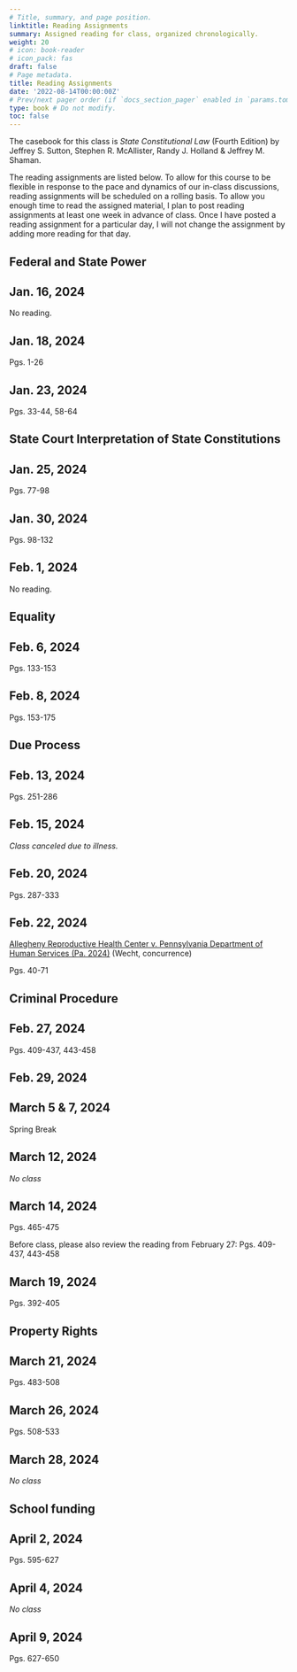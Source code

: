 ```yaml
---
# Title, summary, and page position.
linktitle: Reading Assignments
summary: Assigned reading for class, organized chronologically.
weight: 20
# icon: book-reader
# icon_pack: fas
draft: false
# Page metadata.
title: Reading Assignments
date: '2022-08-14T00:00:00Z'
# Prev/next pager order (if `docs_section_pager` enabled in `params.toml`)
type: book # Do not modify.
toc: false
---
```


The casebook for this class is *State Constitutional Law* (Fourth Edition) by Jeffrey S. Sutton, Stephen R. McAllister, Randy J. Holland & Jeffrey M. Shaman.

The reading assignments are listed below. To allow for this course to be flexible in response to the pace and dynamics of our in-class discussions, reading assignments will be scheduled on a rolling basis. To allow you enough time to read the assigned material, I plan to post reading assignments at least one week in advance of class. Once I have posted a reading assignment for a particular day, I will not change the assignment by adding more reading for that day.

## Federal and State Power

## Jan. 16, 2024

No reading.

## Jan. 18, 2024

Pgs. 1-26


## Jan. 23, 2024

Pgs. 33-44, 58-64


## State Court Interpretation of State Constitutions

## Jan. 25, 2024

Pgs. 77-98

## Jan. 30, 2024
Pgs. 98-132

## Feb. 1, 2024
No reading.

## Equality

## Feb. 6, 2024
Pgs. 133-153

## Feb. 8, 2024
Pgs. 153-175

## Due Process

## Feb. 13, 2024
Pgs. 251-286

## Feb. 15, 2024
_Class canceled due to illness._

## Feb. 20, 2024
Pgs. 287-333


## Feb. 22, 2024
[Allegheny Reproductive Health Center v. Pennsylvania Department of Human Services (Pa. 2024)](https://www.pacourts.us/Storage/media/pdfs/20240129/142421-jan.29,2024-concurringopinion(wecht).pdf) (Wecht, concurrence) 

Pgs. 40-71


## Criminal Procedure
## Feb. 27, 2024
Pgs.  409-437, 443-458

## Feb. 29, 2024

## March 5 & 7, 2024
Spring Break

## March 12, 2024
_No class_

## March 14, 2024
Pgs. 465-475

Before class, please also review the reading from February 27: Pgs.  409-437, 443-458

## March 19, 2024

Pgs. 392-405

## Property Rights

## March 21, 2024
Pgs. 483-508


## March 26, 2024
Pgs. 508-533


## March 28, 2024
_No class_

## School funding

## April 2, 2024
Pgs. 595-627

## April 4, 2024
_No class_

## April 9, 2024
Pgs. 627-650

